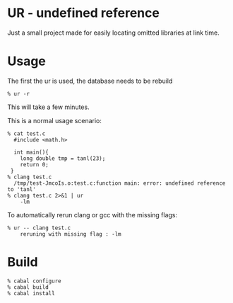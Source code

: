 UR - undefined reference
========================
Just a small project made for easily locating omitted libraries at link time.

Usage
=====

The first the ur is used, the database needs to be rebuild

    % ur -r

This will take a few minutes.

This is a normal usage scenario:

    % cat test.c
      #include <math.h>

      int main(){
        long double tmp = tanl(23);
        return 0;
     }
    % clang test.c
      /tmp/test-JmcoIs.o:test.c:function main: error: undefined reference to 'tanl'
    % clang test.c 2>&1 | ur
        -lm

To automatically rerun clang or gcc with the missing flags:

    % ur -- clang test.c
        reruning with missing flag : -lm
Build
=====

    % cabal configure
    % cabal build
    % cabal install


